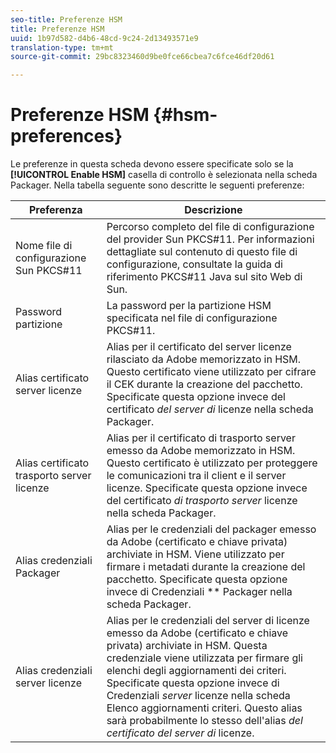 ```yaml
---
seo-title: Preferenze HSM
title: Preferenze HSM
uuid: 1b97d582-d4b6-48cd-9c24-2d13493571e9
translation-type: tm+mt
source-git-commit: 29bc8323460d9be0fce66cbea7c6fce46df20d61

---
```



# Preferenze HSM {#hsm-preferences}

Le preferenze in questa scheda devono essere specificate solo se la **[!UICONTROL Enable HSM]** casella di controllo è selezionata nella scheda Packager. Nella tabella seguente sono descritte le seguenti preferenze:

| Preferenza | Descrizione |
|---|---|
| Nome file di configurazione Sun PKCS#11 | Percorso completo del file di configurazione del provider Sun PKCS#11. Per informazioni dettagliate sul contenuto di questo file di configurazione, consultate la guida di riferimento PKCS#11 Java sul sito Web di Sun. |
| Password partizione | La password per la partizione HSM specificata nel file di configurazione PKCS#11. |
| Alias certificato server licenze | Alias per il certificato del server licenze rilasciato da Adobe memorizzato in HSM. Questo certificato viene utilizzato per cifrare il CEK durante la creazione del pacchetto. Specificate questa opzione invece del certificato *del server di* licenze nella scheda Packager. |
| Alias certificato trasporto server licenze | Alias per il certificato di trasporto server emesso da Adobe memorizzato in HSM. Questo certificato è utilizzato per proteggere le comunicazioni tra il client e il server licenze. Specificate questa opzione invece del certificato *di trasporto server* licenze nella scheda Packager. |
| Alias credenziali Packager | Alias per le credenziali del packager emesso da Adobe (certificato e chiave privata) archiviate in HSM. Viene utilizzato per firmare i metadati durante la creazione del pacchetto. Specificate questa opzione invece di Credenziali ** Packager nella scheda Packager. |
| Alias credenziali server licenze | Alias per le credenziali del server di licenze emesso da Adobe (certificato e chiave privata) archiviate in HSM. Questa credenziale viene utilizzata per firmare gli elenchi degli aggiornamenti dei criteri. Specificate questa opzione invece di Credenziali *server* licenze nella scheda Elenco aggiornamenti criteri. Questo alias sarà probabilmente lo stesso dell&#39;alias *del certificato del server di* licenze. |

